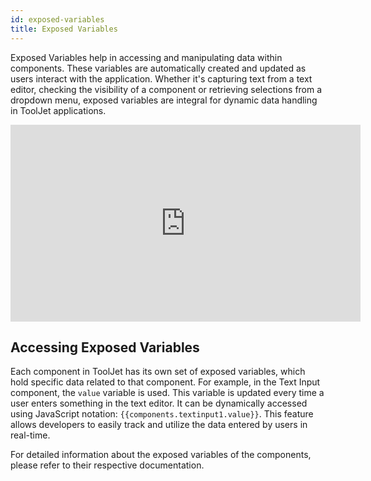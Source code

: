 ```yaml
---
id: exposed-variables
title: Exposed Variables
---
```


Exposed Variables help in accessing and manipulating data within components. These variables are automatically created and updated as users interact with the application. Whether it's capturing text from a text editor, checking the visibility of a component or retrieving selections from a dropdown menu, exposed variables are integral for dynamic data handling in ToolJet applications.

<div class="video-container">
    <iframe width="560" height="315" src="https://www.youtube.com/embed/w8kIHnfpvi4?si=qETkjzdR6HyjU6yw&rel=0" frameborder="0" allow="accelerometer; autoplay; encrypted-media; gyroscope; picture-in-picture" allowfullscreen></iframe>
</div>

<div style={{paddingTop:'24px', paddingBottom:'24px'}}>

## Accessing Exposed Variables
Each component in ToolJet has its own set of exposed variables, which hold specific data related to that component. For example, in the Text Input component, the `value` variable is used. This variable is updated every time a user enters something in the text editor. It can be dynamically accessed using JavaScript notation: `{{components.textinput1.value}}`. This feature allows developers to easily track and utilize the data entered by users in real-time.

</div>

For detailed information about the exposed variables of the components, please refer to their respective documentation.